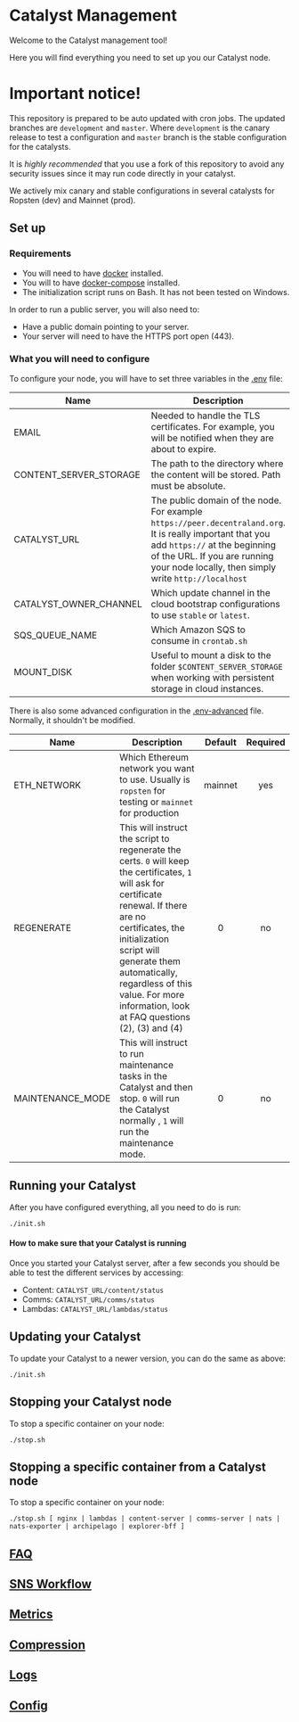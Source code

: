 # Catalyst Management

Welcome to the Catalyst management tool!

Here you will find everything you need to set up you our Catalyst node.

# Important notice!

This repository is prepared to be auto updated with cron jobs. The updated branches are `development` and `master`. Where `development` is the canary release to test a configuration and `master` branch is the stable configuration for the catalysts.

It is _highly recommended_ that you use a fork of this repository to avoid any security issues since it may run code directly in your catalyst.

We actively mix canary and stable configurations in several catalysts for Ropsten (dev) and Mainnet (prod).

## Set up

### Requirements

- You will need to have [docker](https://docs.docker.com/install/) installed.
- You will to have [docker-compose](https://docs.docker.com/compose/install/) installed.
- The initialization script runs on Bash. It has not been tested on Windows.

In order to run a public server, you will also need to:

- Have a public domain pointing to your server.
- Your server will need to have the HTTPS port open (443).

### What you will need to configure

To configure your node, you will have to set three variables in the [.env](.env) file:

| Name                   | Description                                                                                                                                                                                                                        | Default  | Required |
| ---------------------- | ---------------------------------------------------------------------------------------------------------------------------------------------------------------------------------------------------------------------------------- | :------: | :------: |
| EMAIL                  | Needed to handle the TLS certificates. For example, you will be notified when they are about to expire.                                                                                                                            |    -     |   yes    |
| CONTENT_SERVER_STORAGE | The path to the directory where the content will be stored. Path must be absolute.                                                                                                                                                 |    -     |   yes    |
| CATALYST_URL           | The public domain of the node. For example `https://peer.decentraland.org`. It is really important that you add `https://` at the beginning of the URL. If you are running your node locally, then simply write `http://localhost` |    -     |   yes    |
| CATALYST_OWNER_CHANNEL | Which update channel in the cloud bootstrap configurations to use `stable` or `latest`.                                                                                                                                            | `latest` |    no    |
| SQS_QUEUE_NAME         | Which Amazon SQS to consume in `crontab.sh`                                                                                                                                                                                        |    -     |    no    |
| MOUNT_DISK             | Useful to mount a disk to the folder `$CONTENT_SERVER_STORAGE` when working with persistent storage in cloud instances.                                                                                                            |    -     |    no    |

There is also some advanced configuration in the [.env-advanced](.env-advanced) file. Normally, it shouldn't be modified.

| Name        | Description                                                                                                                                                                                                                                                                                                   | Default | Required |
| ----------- | ------------------------------------------------------------------------------------------------------------------------------------------------------------------------------------------------------------------------------------------------------------------------------------------------------------- | :-----: | :------: |
| ETH_NETWORK | Which Ethereum network you want to use. Usually is `ropsten` for testing or `mainnet` for production                                                                                                                                                                                                          | mainnet |   yes    |
| REGENERATE  | This will instruct the script to regenerate the certs. `0` will keep the certificates, `1` will ask for certificate renewal. If there are no certificates, the initialization script will generate them automatically, regardless of this value. For more information, look at FAQ questions (2), (3) and (4) |    0    |    no    |
| MAINTENANCE_MODE  | This will instruct to run maintenance tasks in the Catalyst and then stop. `0` will run the Catalyst normally , `1` will run the maintenance mode.  |    0    |    no    |

## Running your Catalyst

After you have configured everything, all you need to do is run:

```
./init.sh
```

#### How to make sure that your Catalyst is running

Once you started your Catalyst server, after a few seconds you should be able to test the different services by accessing:

- Content: `CATALYST_URL/content/status`
- Comms: `CATALYST_URL/comms/status`
- Lambdas: `CATALYST_URL/lambdas/status`

## Updating your Catalyst

To update your Catalyst to a newer version, you can do the same as above:

```
./init.sh
```

## Stopping your Catalyst node

To stop a specific container on your node:

```
./stop.sh
```

## Stopping a specific container from a Catalyst node

To stop a specific container on your node:

```
./stop.sh [ nginx | lambdas | content-server | comms-server | nats | nats-exporter | archipelago | explorer-bff ]
```

## [FAQ](https://github.com/decentraland/catalyst-owner/blob/master/docs/FAQ.md)

## [SNS Workflow](https://github.com/decentraland/catalyst-owner/blob/master/docs/SNS.md)

## [Metrics](https://github.com/decentraland/catalyst-owner/blob/master/docs/METRICS.md)

## [Compression](https://github.com/decentraland/catalyst-owner/blob/master/docs/COMPRESSION.md)

## [Logs](https://github.com/decentraland/catalyst-owner/blob/master/docs/LOGS.md)

## [Config](https://github.com/decentraland/catalyst-owner/blob/master/docs/CONFIG.md)

